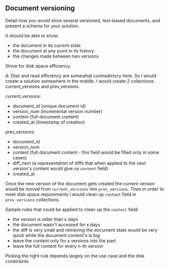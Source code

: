## Document versioning
Detail how you would store several versioned, text-based documents, and present a schema for your solution.

It should be able to show:
   - the document in its current state
   - the document at any point in its history
   - the changes made between two versions

Strive for disk space efficiency.

A: Disk and read efficiency are somewhat contradictory here. So I would create a solution somewhere in the middle. I would create 2 collections: current_versions and prev_versions.

current_versions:
- document_id (unique document id)
- version_num (incremental version number)
- content (full document content)
- created_at (timestamp of creation)

prev_versions:
- document_id
- version_num
- content (full document content - this field would be filled only in some cases)
- diff_next (a representation of diffs that when applied to the next version's content would give us `content` field)
- created_at

Once the new version of the document gets created the current version would be moved from `current_versions` into `prev_versions`. Then in order to meet disk space requirements I would clean up `content` field in `prev_versions` collections.

Sample rules that could be applied to clean up the `content` field:
- the version is older than x days
- the document wasn't accessed for x days
- the diff is very small and retrieving the document state would be very quick while the document content's is big
- leave the content only for x versions into the past
- leave the full content for every n-th version

Picking the right rule depends largely on the use case and the disk constraints.